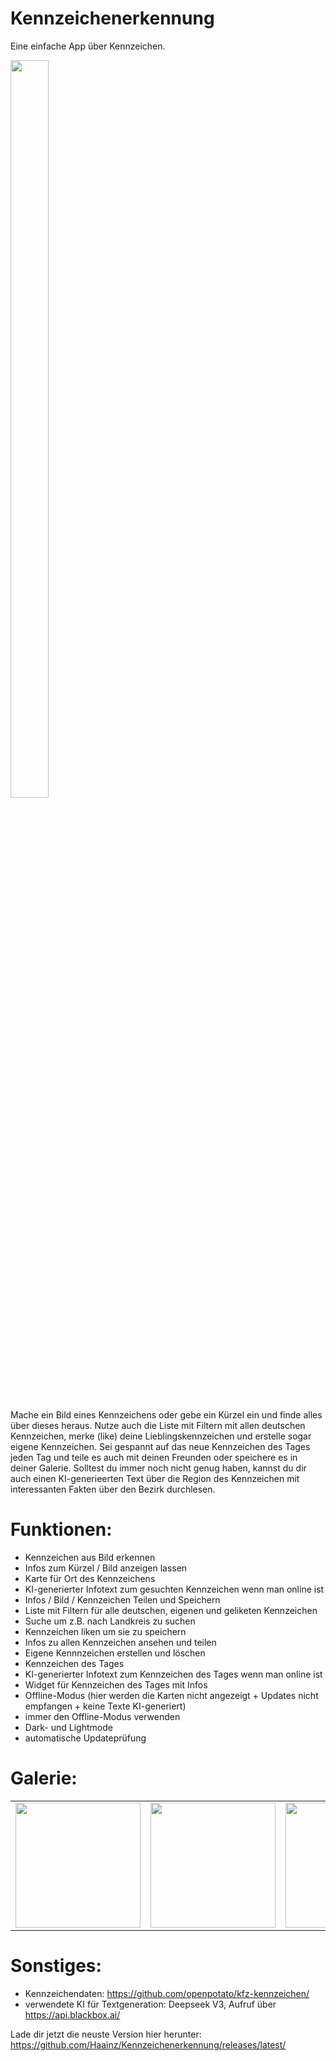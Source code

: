 # Kennzeichenerkennung
Eine einfache App über Kennzeichen.

<div style="flex: 0 0 auto; width: 200px;">
    <img src="https://github.com/user-attachments/assets/3d71fc9f-b215-4b22-8689-1dad96f5cd53" style="width: 55%; height: auto;">
</div>

Mache ein Bild eines Kennzeichens oder gebe ein Kürzel ein und finde alles über dieses heraus. Nutze auch die Liste mit Filtern mit allen deutschen Kennzeichen, merke (like) deine Lieblingskennzeichen und erstelle sogar eigene Kennzeichen. Sei gespannt auf das neue Kennzeichen des Tages jeden Tag und teile es auch mit deinen Freunden oder speichere es in deiner Galerie. Solltest du immer noch nicht genug haben, kannst du dir auch einen KI-generieerten Text über die Region des Kennzeichen mit interessanten Fakten über den Bezirk durchlesen.


# Funktionen:
- Kennzeichen aus Bild erkennen
- Infos zum Kürzel / Bild anzeigen lassen
- Karte für Ort des Kennzeichens
- KI-generierter Infotext zum gesuchten Kennzeichen wenn man online ist
- Infos / Bild / Kennzeichen Teilen und Speichern
- Liste mit Filtern für alle deutschen, eigenen und geliketen Kennzeichen
- Suche um z.B. nach Landkreis zu suchen
- Kennzeichen liken um sie zu speichern
- Infos zu allen Kennzeichen ansehen und teilen
- Eigene Kennnzeichen erstellen und löschen
- Kennzeichen des Tages
- KI-generierter Infotext zum Kennzeichen des Tages wenn man online ist
- Widget für Kennzeichen des Tages mit Infos
- Offline-Modus (hier werden die Karten nicht angezeigt + Updates nicht empfangen + keine Texte KI-generiert)
- immer den Offline-Modus verwenden
- Dark- und Lightmode
- automatische Updateprüfung


# Galerie:
<table>
  <tr>
    <td><img src="https://github.com/user-attachments/assets/afc2a096-3c26-4507-9aac-6fcd0d5d7374" width="200"></td>
    <td><img src="https://github.com/user-attachments/assets/3b017ad2-f7dd-4d9f-a46e-75c244b9710f" width="200"></td>
    <td><img src="https://github.com/user-attachments/assets/e66005a7-8af2-486a-8ee4-278b3bd64547" width="200"></td>
    <td><img src="https://github.com/user-attachments/assets/9f46a537-f3ce-4509-ad61-2006bfdadba6" width="200"></td>
    <td><img src="https://github.com/user-attachments/assets/1bc4c328-461f-438a-b5d5-314a1f3749d3" width="200"></td>
  </tr>
</table>


# Sonstiges:
- Kennzeichendaten: https://github.com/openpotato/kfz-kennzeichen/
- verwendete KI für Textgeneration: Deepseek V3, Aufruf über https://api.blackbox.ai/

    
Lade dir jetzt die neuste Version hier herunter: https://github.com/Haainz/Kennzeichenerkennung/releases/latest/

